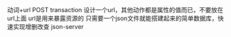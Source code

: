 
动词+url POST transaction 设计一个url，其他动作都是属性的值而已，不要放在url上面
url是用来暴露资源的
只需要一个json文件就能搭建起来的简单数据库，快速实现增删改查
json-server